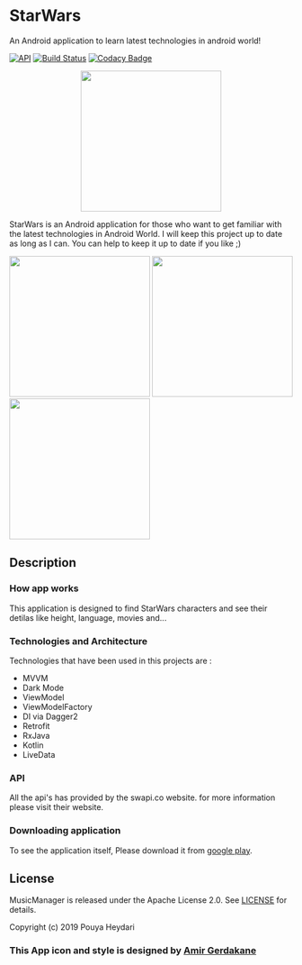 # StarWars
An Android application to learn latest technologies in android world!

[![API](https://img.shields.io/badge/API-21%2B-brightgreen.svg?style=flat)](https://android-arsenal.com/api?level=21)
[![Build Status](https://travis-ci.org/SirLordPouya/StarWars.svg?branch=master)](https://travis-ci.org/SirLordPouya/StarWars)
[![Codacy Badge](https://api.codacy.com/project/badge/Grade/a1be10d0e71443e4a4aeb6d893e32a8f)](https://www.codacy.com/manual/SirLordPouya/StarWars?utm_source=github.com&amp;utm_medium=referral&amp;utm_content=SirLordPouya/StarWars&amp;utm_campaign=Badge_Grade)

<p align="center">
<img src="https://github.com/SirLordPouya/StarWars/blob/master/shots/appicon.png" width="250">
</p>

StarWars is an Android application for those who want to get familiar with the latest technologies in Android World.
I will keep this project up to date as long as I can.
You can help to keep it up to date if you like ;)

<img src="https://github.com/SirLordPouya/StarWars/blob/master/shots/Screenshot_1.png" width="250"> <img src="https://github.com/SirLordPouya/StarWars/blob/master/shots/Screenshot_2.png" width="250"> <img src="https://github.com/SirLordPouya/StarWars/blob/master/shots/Screenshot_3.png" width="250">

## Description

### How app works

This application is designed to find StarWars characters and see their detilas like height, language, movies and...

### Technologies and Architecture

Technologies that have been used in this projects are :

*   MVVM
*   Dark Mode
*   ViewModel
*   ViewModelFactory
*   DI via Dagger2
*   Retrofit
*   RxJava
*   Kotlin
*   LiveData

### API

All the api's has provided by the swapi.co website. for more information please visit their website.

### Downloading application

To see the application itself, Please download it from [google play](https://play.google.com/store/apps/details?id=ir.heydarii.starwars).

## License

MusicManager is released under the Apache License 2.0. See [LICENSE](https://github.com/SirLordPouya/StarWars/blob/master/LICENSE) for details.

Copyright (c) 2019 Pouya Heydari

### <div>This App icon and style is designed by <a href="https://dribbble.com/Amirgk" title="Amir Gerdakane">Amir Gerdakane</a>
